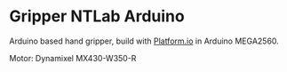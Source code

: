 # Gripper NTLab Arduino

Arduino based hand gripper, build with [Platform.io](https://platformio.org/) in Arduino MEGA2560.

Motor: Dynamixel MX430-W350-R